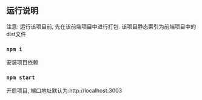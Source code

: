 ## 运行说明
注意: 运行该项目前, 先在该前端项目中进行打包. 该项目静态索引为前端项目中的dist文件

### `npm i`
安装项目依赖

### `npm start`
开启项目, 端口地址默认为:http://localhost:3003


